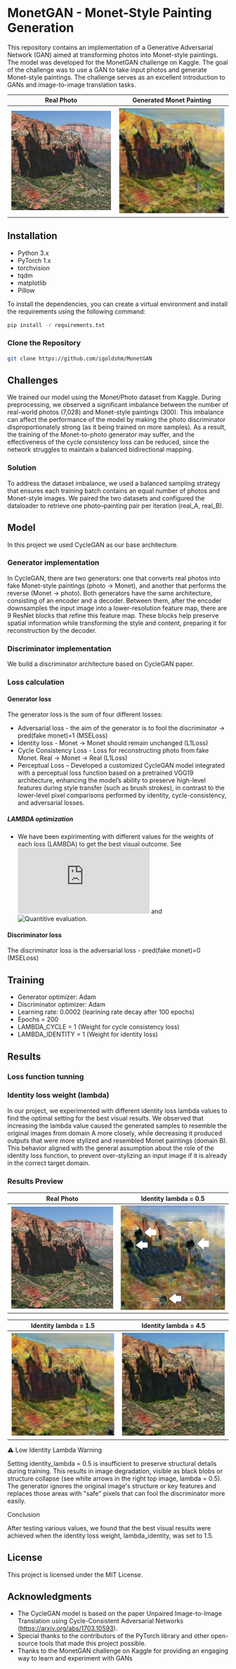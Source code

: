 # MonetGAN - Monet-Style Painting Generation
This repository contains an implementation of a Generative Adversarial Network (GAN) aimed at transforming photos into Monet-style paintings. The model was developed for the MonetGAN challenge on Kaggle.
The goal of the challenge was to use a GAN to take input photos and generate Monet-style paintings. The challenge serves as an excellent introduction to GANs and image-to-image translation tasks.

| Real Photo | Generated Monet Painting |
|:-----------------------------:|:--------------------------------:|
| ![Input smaple image from domain A](Real_photo.png)      | ![Identity lambda = 0.5, Cycle_lambda = 10, adversarial_lambda = 1](epoch_195_Cycle_10_Identity_1.5_VGG_0.png)   |


## Installation
- Python 3.x
- PyTorch 1.x
- torchvision
- tqdm
- matplotlib
- Pillow

To install the dependencies, you can create a virtual environment and install the requirements using the following command:
```bash
pip install -r requirements.txt
```
### Clone the Repository
```bash
git clone https://github.com/igoldshm/MonetGAN
```
## Challenges
We trained our model using the Monet/Photo dataset from Kaggle. During preprocessing, we observed a significant imbalance between the number of real-world photos (7,028) and Monet-style paintings (300). This imbalance can affect the performance of the model by making the photo discriminator disproportionately strong (as it being trained on more samples). As a result, the training of the Monet-to-photo generator may suffer, and the effectiveness of the cycle consistency loss can be reduced, since the network struggles to maintain a balanced bidirectional mapping.
###  Solution
To address the dataset imbalance, we used a balanced sampling strategy that ensures each training batch contains an equal number of photos and Monet-style images. We paired the two datasets and configured the dataloader to retrieve one photo–painting pair per iteration (real_A, real_B).

## Model
In this project we used CycleGAN as our base architecture.
### Generator  implementation
In CycleGAN, there are two generators: one that converts real photos into fake Monet-style paintings (photo → Monet), and another that performs the reverse (Monet → photo). Both generators have the same architecture, consisting of an encoder and a decoder. Between them, after the encoder downsamples the input image into a lower-resolution feature map, there are 9 ResNet blocks that refine this feature map. These blocks help preserve spatial information while transforming the style and content, preparing it for reconstruction by the decoder.
### Discriminator  implementation
We build a discriminator architecture based on CycleGAN paper.
### Loss calculation
#### Generator loss
The generator loss is the sum of four different losses:
- Adversarial loss - the aim of the generator is to fool the discriminator -> pred(fake monet)=1 (MSELoss)
- Identity loss - Monet → Monet should remain unchanged (L1Loss)
- Cycle Consistency Loss - Loss for reconstructing photo from fake Monet. Real → Monet → Real (L1Loss)
- Perceptual Loss – Developed a customized CycleGAN model integrated with a perceptual loss function based on a pretrained VGG19 architecture, enhancing the model’s ability to preserve high-level features during style transfer (such as brush strokes), in contrast to the lower-level pixel comparisons performed by identity, cycle-consistency, and adversarial losses.
##### LAMBDA optimization
- We have been expirimenting with different values for the weights of each loss (LAMBDA) to get the best visual outcome. See ![visual quality experimentation](https://github.com/igoldshm/MonetGAN-model/blob/main/experiment-setup-visual-quality.md) and ![Quantitive evaluation](https://github.com/igoldshm/MonetGAN-model/blob/main/Quantitative-evaluation).
#### Discriminator loss
The discriminator loss is the adversarial loss - pred(fake monet)=0 (MSELoss)
## Training
- Generator optimizer: Adam
- Discriminator optimizer: Adam
- Learning rate: 0.0002 (learining rate decay after 100 epochs)
- Epochs = 200
- LAMBDA_CYCLE = 1  (Weight for cycle consistency loss)
- LAMBDA_IDENTITY = 1  (Weight for identity loss)

## Results
### Loss function tunning
### Identity loss weight (lambda)
In our project, we experimented with different identity loss lambda values to find the optimal setting for the best visual results. We observed that increasing the lambda value caused the generated samples to resemble the original images from domain A more closely, while decreasing it produced outputs that were more stylized and resembled Monet paintings (domain B). This behavior aligned with the general assumption about the role of the identity loss function, to prevent over-stylizing an input image if it is already in the correct target domain.

### **Results Preview**
| Real Photo | Identity lambda = 0.5 |
|:-----------------------------:|:--------------------------------:|
| ![Input smaple image from domain A](Real_photo.png)      | ![Identity lambda = 0.5, Cycle_lambda = 10, adversarial_lambda = 1](epoch_195_Cycle_10_Identity_0.5_VGG_0.png)   |

| Identity lambda = 1.5 | Identity lambda = 4.5 |
|:-----------------------------:|:--------------------------------:|
| ![Identity lambda = 1.5, Cycle_lambda = 10, adversarial_lambda = 1](epoch_195_Cycle_10_Identity_1.5_VGG_0.png)       | ![Identity lambda = 4.5, Cycle_lambda = 10, adversarial_lambda = 1](epoch_195_Cycle_10_Identity_4.5_VGG_0.png)   |

⚠️ Low Identity Lambda Warning

Setting identity_lambda = 0.5 is insufficient to preserve structural details during training.
This results in image degradation, visible as black blobs or structure collapse (see white arrows in the right top image, lambda = 0.5).
The generator ignores the original image's structure or key features and replaces those areas with "safe" pixels that can fool the discriminator more easily.

Conclusion

After testing various values, we found that the best visual results were achieved when the identity loss weight, lambda_identity, was set to 1.5.

## License
This project is licensed under the MIT License.
## Acknowledgments
- The CycleGAN model is based on the paper Unpaired Image-to-Image Translation using Cycle-Consistent Adversarial Networks (https://arxiv.org/abs/1703.10593).
- Special thanks to the contributors of the PyTorch library and other open-source tools that made this project possible.
- Thanks to the MonetGAN challenge on Kaggle for providing an engaging way to learn and experiment with GANs

